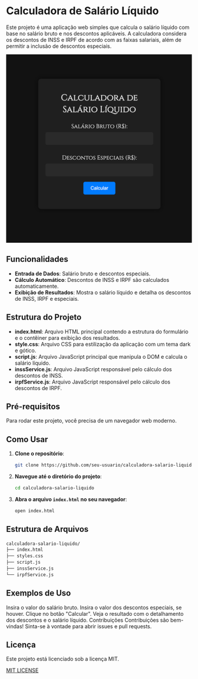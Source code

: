 # Calculadora de Salário Líquido

Este projeto é uma aplicação web simples que calcula o salário líquido com base no salário bruto e nos descontos aplicáveis. A calculadora considera os descontos de INSS e IRPF de acordo com as faixas salariais, além de permitir a inclusão de descontos especiais.

![img.png](img.png)
## Funcionalidades

- **Entrada de Dados**: Salário bruto e descontos especiais.
- **Cálculo Automático**: Descontos de INSS e IRPF são calculados automaticamente.
- **Exibição de Resultados**: Mostra o salário líquido e detalha os descontos de INSS, IRPF e especiais.

## Estrutura do Projeto

- **index.html**: Arquivo HTML principal contendo a estrutura do formulário e o contêiner para exibição dos resultados.
- **style.css**: Arquivo CSS para estilização da aplicação com um tema dark e gótico.
- **script.js**: Arquivo JavaScript principal que manipula o DOM e calcula o salário líquido.
- **inssService.js**: Arquivo JavaScript responsável pelo cálculo dos descontos de INSS.
- **irpfService.js**: Arquivo JavaScript responsável pelo cálculo dos descontos de IRPF.

## Pré-requisitos

Para rodar este projeto, você precisa de um navegador web moderno.

## Como Usar

1. **Clone o repositório**:
    ```sh
    git clone https://github.com/seu-usuario/calculadora-salario-liquido.git
    ```

2. **Navegue até o diretório do projeto**:
    ```sh
    cd calculadora-salario-liquido
    ```

3. **Abra o arquivo `index.html` no seu navegador**:
    ```sh
    open index.html
    ```

## Estrutura de Arquivos

```sh
calculadora-salario-liquido/
├── index.html
├── styles.css
├── script.js
├── inssService.js
└── irpfService.js
```

## Exemplos de Uso
Insira o valor do salário bruto.
Insira o valor dos descontos especiais, se houver.
Clique no botão "Calcular".
Veja o resultado com o detalhamento dos descontos e o salário líquido.
Contribuições
Contribuições são bem-vindas! Sinta-se à vontade para abrir issues e pull requests.

## Licença
Este projeto está licenciado sob a licença MIT.

[MIT LICENSE](LICENSE.txt)